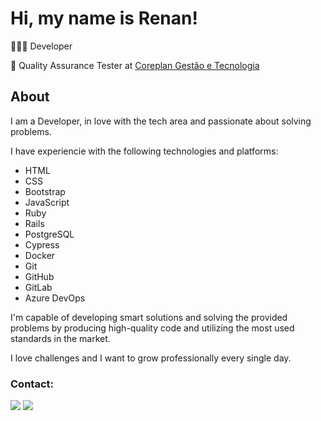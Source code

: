 # Hi, my name is Renan!

👨🏻‍💻 Developer

💼 Quality Assurance Tester at [Coreplan Gestão e Tecnologia](https://www.coreplan.com.br)


## About
I am a Developer, in love with the tech area and passionate about solving problems.

I have experiencie with the following technologies and platforms:
- HTML
- CSS
- Bootstrap
- JavaScript
- Ruby
- Rails
- PostgreSQL
- Cypress
- Docker
- Git
- GitHub
- GitLab
- Azure DevOps

I'm capable of developing smart solutions and solving the provided problems by producing high-quality code and utilizing the most used standards in the market. 

I love challenges and I want to grow professionally every single day.

### Contact:
<div> 
  <a href = "mailto:renancemm@gmail.com"><img src="https://img.shields.io/badge/Gmail-D14836?style=for-the-badge&logo=gmail&logoColor=white" target="_blank"></a>
  <a href="https://www.linkedin.com/in/renanmm" target="_blank"><img src="https://img.shields.io/badge/linkedin-%230077B5.svg?style=for-the-badge&logo=linkedin&logoColor=white" target="_blank"></a> 
</div>
